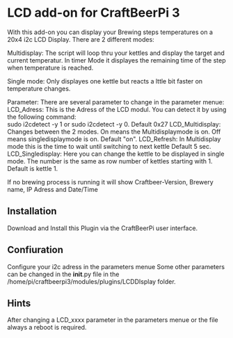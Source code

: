 # LCD add-on for CraftBeerPi 3

With this add-on you can display your Brewing steps temperatures on a 20x4 i2c LCD Display.
There are 2 different modes:

Multidisplay:
The script will loop thru your kettles and display the target and current temperatur.
In timer Mode it displayes the remaining time of the step when temperature is reached.

Single mode:
Only displayes one kettle but reacts a lttle bit faster on temperature changes.

Parameter:
There are several parameter to change in the parameter menue:
LCD_Adress: 		    This is the Adress of the LCD modul. You can detect it by using the following command:  
			              sudo i2cdetect -y 1 or sudo i2cdetect -y 0. 
                    Default 0x27
LCD_Multidisplay: 	Changes between the 2 modes. On means the Multidisplaymode is on. Off means singledisplaymode is on. 
                    Default "on".
LCD_Refresh:		    In Multidisplay mode this is the time to wait until switching to next kettle
                    Default 5 sec.
LCD_Singledisplay: 	Here you can change the kettle to be displayed in single mode. The number is the same as row number 
                    of kettles starting with 1.
                    Default is kettle 1.

If no brewing process is running it will show Craftbeer-Version, Brewery name, IP Adress and Date/Time

## Installation

Download and Install this Plugin via the CraftBeerPi user interface.

## Confiuration

Configure your i2c adress in the parameters menue
Some other parameters can be changed in the __init__.py file in the /home/pi/craftbeerpi3/modules/plugins/LCDDIsplay folder.

## Hints
After changing a LCD_xxxx parameter in the parameters menue or the file always a reboot is required. 
